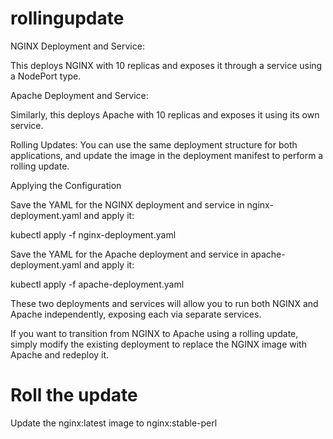 # rollingupdate

NGINX Deployment and Service:

This deploys NGINX with 10 replicas and exposes it through a service using a NodePort type.

Apache Deployment and Service:

Similarly, this deploys Apache with 10 replicas and exposes it using its own service.

Rolling Updates: You can use the same deployment structure for both applications, and update the image in the deployment manifest to perform a rolling update.

Applying the Configuration

Save the YAML for the NGINX deployment and service in nginx-deployment.yaml and apply it:

kubectl apply -f nginx-deployment.yaml

Save the YAML for the Apache deployment and service in apache-deployment.yaml and apply it:

kubectl apply -f apache-deployment.yaml

These two deployments and services will allow you to run both NGINX and Apache independently, exposing each via separate services. 

If you want to transition from NGINX to Apache using a rolling update, simply modify the existing deployment to replace the NGINX image with Apache and redeploy it.

# Roll the update 
Update the nginx:latest image to nginx:stable-perl
